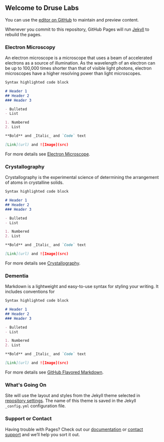 ## Welcome to Druse Labs

You can use the [editor on GitHub](https://github.com/druselabs1/druselabs1.github.io/edit/master/index.md) to maintain and preview content.

Whenever you commit to this repository, GitHub Pages will run [Jekyll](https://jekyllrb.com/) to rebuild the pages.

### Electron Microscopy

An electron microscope is a microscope that uses a beam of accelerated electrons as a source of illumination. As the wavelength of an electron can be up to 100,000 times shorter than that of visible light photons, electron microscopes have a higher resolving power than light microscopes.

```markdown
Syntax highlighted code block

# Header 1
## Header 2
### Header 3

- Bulleted
- List

1. Numbered
2. List

**Bold** and _Italic_ and `Code` text

[Link](url) and ![Image](src)
```

For more details see [Electron Microscope](https://en.wikipedia.org/wiki/Electron_microscope).

### Crystallography

Crystallography is the experimental science of determining the arrangement of atoms in crystalline solids.

```markdown
Syntax highlighted code block

# Header 1
## Header 2
### Header 3

- Bulleted
- List

1. Numbered
2. List

**Bold** and _Italic_ and `Code` text

[Link](url) and ![Image](src)
```

For more details see [Crystallography](https://en.wikipedia.org/wiki/Crystallography).

### Dementia

Markdown is a lightweight and easy-to-use syntax for styling your writing. It includes conventions for

```markdown
Syntax highlighted code block

# Header 1
## Header 2
### Header 3

- Bulleted
- List

1. Numbered
2. List

**Bold** and _Italic_ and `Code` text

[Link](url) and ![Image](src)
```

For more details see [GitHub Flavored Markdown](https://guides.github.com/features/mastering-markdown/).

### What's Going On

Site will use the layout and styles from the Jekyll theme selected in [repository settings](https://github.com/druselabs1/druselabs1.github.io/settings). The name of this theme is saved in the Jekyll `_config.yml` configuration file.

### Support or Contact

Having trouble with Pages? Check out our [documentation](https://help.github.com/categories/github-pages-basics/) or [contact support](https://github.com/contact) and we’ll help you sort it out.
